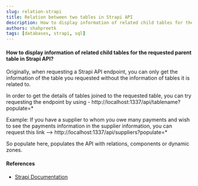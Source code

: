 ```yaml
---
slug: relation-strapi
title: Relation between two tables in Strapi API
description: How to display information of related child tables for the requested parent table in Strapi API?
authors: shahpreetk
tags: [databases, strapi, sql]
---
```


#### How to display information of related child tables for the requested parent table in Strapi API?
Originally, when requesting a Strapi API endpoint, you can only get the information of the table you requested without the information of tables it is related to.

<!-- truncate -->

In order to get the details of tables joined to the requested table, you can try requesting the endpoint by using - http://localhost:1337/api/tablename?populate=*

Example:
If you have a supplier to whom you owe many payments and wish to see the payments information in the supplier information, you can request this link -->
          http://localhost:1337/api/suppliers?populate=*

So populate here, populates the API with relations, components or dynamic zones.


#### References
- [Strapi Documentation](https://docs.strapi.io/developer-docs/latest/developer-resources/database-apis-reference/rest/populating-fields.html#population)